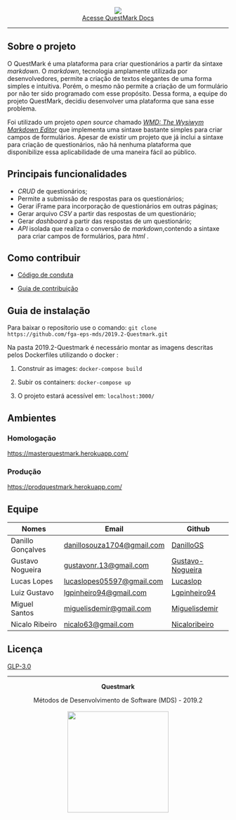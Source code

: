 <!--Cabeçalho-->
<p align="center">
  <img src="https://raw.githubusercontent.com/fga-eps-mds/2019.2-Questmark/docs/docs/Imagens/Logo.png">
  <br/>
  <a href="https://fga-eps-mds.github.io/2019.2-Questmark/" target="_blank">Acesse QuestMark Docs</a>
</p>

<hr/>

## Sobre o projeto

   O QuestMark é uma plataforma para criar questionários a partir da sintaxe _markdown_. O _markdown_, tecnologia amplamente utilizada por desenvolvedores, permite a criação de textos elegantes de uma forma simples e intuitiva. Porém, o mesmo não permite a criação de um formulário por não ter sido programado com esse propósito. Dessa forma, a equipe do projeto QuestMark, decidiu desenvolver uma plataforma que sana esse problema.

  Foi utilizado um projeto _open source_ chamado [_WMD: The Wysiwym Markdown Editor_](https://github.com/brikis98/wmd) que implementa uma sintaxe bastante simples para criar campos de formulários. Apesar de existir um projeto que já inclui a sintaxe para criação de questionários, não há nenhuma plataforma que disponibilize essa aplicabilidade de uma maneira fácil ao público.

## Principais funcionalidades
* _CRUD_ de questionários;
* Permite a submissão de respostas para os questionários;
* Gerar iFrame para incorporação de questionários em outras páginas;
* Gerar arquivo _CSV_ a partir das respostas de um questionário;
* Gerar _dashboard_ a partir das respostas de um questionário;
* _API_ isolada que realiza o conversão de _markdown_,contendo a sintaxe para criar campos de formulários, para _html_ .

## Como contribuir
* [Código de conduta]()

* [Guia de contribuição]()

## Guia de instalação

Para baixar o repositorio use o comando: `git clone https://github.com/fga-eps-mds/2019.2-Questmark.git`

Na pasta 2019.2-Questmark é necessário montar as imagens descritas pelos Dockerfiles utilizando o docker :

1. Construir as images: `docker-compose build`

2. Subir os containers: `docker-compose up`

3. O projeto estará acessível em: `localhost:3000/`

## Ambientes

### Homologação
https://masterquestmark.herokuapp.com/
### Produção
https://prodquestmark.herokuapp.com/

## Equipe

|Nomes|Email|Github|
|---|---|---|
|Danillo Gonçalves|danillosouza1704@gmail.com|[DanilloGS](https://github.com/DanilloGS)||
|Gustavo Nogueira|gustavonr.13@gmail.com|[Gustavo-Nogueira](https://github.com/Gustavo-Nogueira)||
|Lucas Lopes|lucaslopes05597@gmail.com	|[Lucaslop](https://github.com/lucaslop)||
|Luiz Gustavo|lgpinheiro94@gmail.com|[Lgpinheiro94](https://github.com/lgpinheiro94)||
|Miguel Santos|miguelisdemir@gmail.com|[Miguelisdemir](https://github.com/Miguelisdemir)||
|Nicalo Ribeiro|nicalo63@gmail.com|[Nicaloribeiro](https://github.com/nicaloribeiro)||

## Licença 
[GLP-3.0](https://github.com/fga-eps-mds/2019.2-Questmark/blob/develop/LICENSE)

<hr/>
<p align="center"><b>Questmark</b></p>
<p align="center">Métodos de Desenvolvimento de Software (MDS) - 2019.2<br /><br />
<a href="https://fga.unb.br" target="_blank"><img width="230"src="https://4.bp.blogspot.com/-0aa6fAFnSnA/VzICtBQgciI/AAAAAAAARn4/SxVsQPFNeE0fxkCPVgMWbhd5qIEAYCMbwCLcB/s1600/unb-gama.png"></a>
</p>


